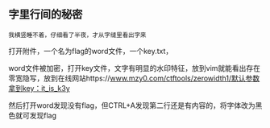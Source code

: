 ## 字里行间的秘密

```Plain
我横竖睡不着，仔细看了半夜，才从字缝里看出字来
```

打开附件，一个名为flag的word文件，一个key.txt，

word文件被加密，打开key文件，文字有明显的水印特征，放到vim就能看出存在零宽隐写，放到在线网站https://www.mzy0.com/ctftools/zerowidth1/默认参数拿到key：it_is_k3y

然后打开word发现没有flag，但CTRL+A发现第二行还是有内容的，将字体改为黑色就可发现flag